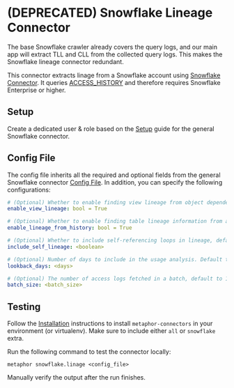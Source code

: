 # (DEPRECATED) Snowflake Lineage Connector

The base Snowflake crawler already covers the query logs, and our main app will extract TLL and CLL from the collected query logs. This makes the Snowflake lineage connector redundant.

This connector extracts linage from a Snowflake account using [Snowflake Connector](https://docs.snowflake.com/en/user-guide/python-connector.html). It queries [ACCESS_HISTORY](https://docs.snowflake.com/en/sql-reference/account-usage/access_history.html) and therefore requires Snowflake Enterprise or higher.

## Setup

Create a dedicated user & role based on the [Setup](../README.md#Setup) guide for the general Snowflake connector.

## Config File

The config file inherits all the required and optional fields from the general Snowflake connector [Config File](../README.md#config-file). In addition, you can specify the following configurations:

```yaml
# (Optional) Whether to enable finding view lineage from object dependencies, default True.
enable_view_lineage: bool = True

# (Optional) Whether to enable finding table lineage information from access history and query history, default True.
enable_lineage_from_history: bool = True

# (Optional) Whether to include self-referencing loops in lineage, default False (exclude self loop)
include_self_lineage: <boolean>

# (Optional) Number of days to include in the usage analysis. Default to 7.
lookback_days: <days>

# (Optional) The number of access logs fetched in a batch, default to 100000 
batch_size: <batch_size>
```

## Testing

Follow the [Installation](../../README.md) instructions to install `metaphor-connectors` in your environment (or virtualenv). Make sure to include either `all` or `snowflake` extra.

Run the following command to test the connector locally:

```shell
metaphor snowflake.linage <config_file>
```

Manually verify the output after the run finishes.
